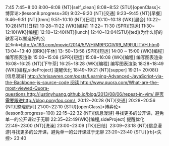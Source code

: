 7:45
7:45~8:00
8:00~8:08 {NT}[self_clean]
8:08~8:52 {STU}[openClass]<博弈论>(lesson8:progress=30)
9:02~9:20 {NT}[交通]
9:23~9:45 {NT}[早餐]
9:46~9:51 {NT}[tmm]
9:51~10:10 {NT}[日程]
10:10~10:18 {WK}[晨会]
10:22~ 10:28{NT}[日程]
10:28~11:22 {WK}[编程]<WAUP>
11:22~ 11:30 {SPR}[短运]
11:30~ 12:10{WK}[编程]<WAUP>
12:10~12:40{NT}[lunch]
12:40~13:04{STU}[ted]<OTD>(为什么好的骇客可以塑造好的公民:link=http://v.163.com/movie/2014/5/V/H/M9PGGIVR9_M9PJLITVH.html)
13:04~13:40 {BRK}[午休]
13: 50~13:58 {SPR}[短运]
14:00 ~ 15:00 {WK}[编程]<WAUP> 编写图表渲染
15:00~15:08 {SPR}[短运]
15:08~16:08 {WK}[编程]<WAUP> 编写图表渲染
16:08~16:25 {NT}[下午茶]
16:25~18:28 {WK}[编程]<WAUP> 编写图表渲染
18:28~18:49 {WK}[编程,sideProject]<life-time-tracker> 提醒优化
18:49~19:21 {NT}[supper]
19:21~ 20:08{}[信息漫游] http://chrisawren.com/posts/Learning-Advanced-JavaScript-via-the-Backbone-js-source-code 阅读 http://www.quora.com/What-are-the-most-viewed-Quora-questions http://justinyhuang.github.io/blog/2013/08/06/repeat-in-vim/ 是否需要跟进http://blog.ponyfoo.com/ 
20:12~20:28 {NT}[交通]
20:28~20:56 {NT}[整理房间]
21:00~22:10 {STU}[openClass]<博弈论>(lesson8:progress=100)
22:15~22:32 {NT}[信息漫游] 寻找更多的公开课，避免单一的公开课过于无聊
22:35~22:49{WK}[编程,sideProject] <life-time-tracker> 提醒优化
22:49~23:00 {NT}[洗澡]
23:00~23:09 {TK}[日结] 
23:09~23:18 {NT}[信息漫游]寻找更多的公开课，避免单一的公开课过于无聊
23:20~23:40 {STU}[rb]<失控>
23:40
